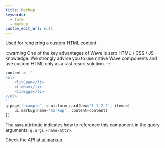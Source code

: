 ```yaml
---
title: Markup
keywords:
  - form
  - markup
custom_edit_url: null
---
```


Used for rendering a custom HTML content.

:::warning
One of the key advantages of Wave is zero HTML / CSS / JS knowledge. We strongly advise you to use
native Wave components and use custom HTML only as a last resort solution.
:::

```py
content = '''
<ol>
    <li>Spam</li>
    <li>Ham</li>
    <li>Eggs</li>
</ol>
'''
q.page['example'] = ui.form_card(box='1 1 2 2', items=[
    ui.markup(name='markup', content=content)
])
```

The `name` attribute indicates how to reference this component in the query arguments: `q.args.<name-attr>`. 

Check the API at [ui.markup](/docs/api/ui#markup).
